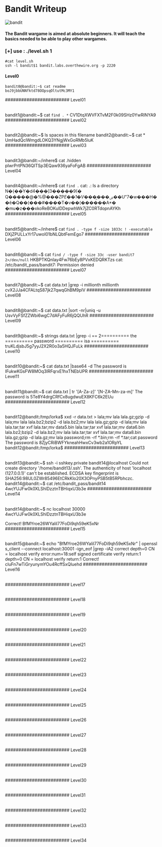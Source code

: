 # Bandit Writeup

![bandit](https://cdn-images-1.medium.com/max/1600/1*VLXFzVtGx16B1iH81bcTPw.png)
#### The Bandit wargame is aimed at absolute beginners. It will teach the basics needed to be able to play other wargames.

### [+] use : ./level.sh 1
```
#cat level.sh
ssh -l bandit$1 bandit.labs.overthewire.org -p 2220
```
#### Level0
```
bandit0@bandit:~$ cat readme
boJ9jbbUNNfktd78OOpsqOltutMc3MY1
```
########################
Level01
######
bandit1@bandit:~$ cat `find . *`
CV1DtqXWVFXTvM2F0k09SHz0YwRINYA9
########################
Level02
######
bandit2@bandit:~$ ls
spaces in this filename
bandit2@bandit:~$ cat *
UmHadQclWmgdLOKQ3YNgjWxGoRMb5luK
########################
Level03
######
bandit3@bandit:~/inhere$ cat .hidden
pIwrPrtPN36QITSp3EQaw936yaFoFgAB
########################
Level04
######
bandit4@bandit:~/inhere$ cat `find .`
cat: .: Is a directory
N�{��Y�d4���]3�����9(�
Q�����@�%@���ZP*E��1�V���̫*���ۻ��U"7�w���H��ê�Q��(���#����T�v��(�ִ�����A*�
�mu�z���хkoReBOKuIDDepwhWk7jZC0RTdopnAYKh
########################
Level05
######
bandit5@bandit:~/inhere$ cat `find . -type f -size 1033c ! -executable`
DXjZPULLxYr17uwoI01bNLQbtFemEgo7
########################
Level06
######
bandit6@bandit:~$ cat `find / -type f -size 33c -user bandit7 2>/dev/null`
HKBPTKQnIay4Fw76bEy8PVxKEDQRKTzs
cat: /etc/bandit_pass/bandit7: Permission denied
########################
Level07
######
bandit7@bandit:~$ cat data.txt |grep -i millionth
millionth	cvX2JJa4CFALtqS87jk27qwqGhBM9plV
########################
Level08
######
bandit8@bandit:~$ cat data.txt |sort -nr|uniq -u
UsvVyFSfZZWbi6wgC7dAFyFuR6jQQUhR
########################
Level09
######
bandit9@bandit:~$ strings data.txt |grep -i ==
2========== the
========== password
========== isa
========== truKLdjsbJ5g7yyJ2X2R0o3a5HQJFuLk
########################
Level10
######
bandit10@bandit:~$ cat data.txt |base64 -d
The password is IFukwKGsFW8MOq3IRFqrxE1hxTNEbUPR
########################
Level11
######
bandit11@bandit:~$ cat data.txt | tr '[A-Za-z]' '[N-ZA-Mn-za-m]'
The password is 5Te8Y4drgCRfCx8ugdwuEX8KFC6k2EUu
########################
Level12
######
bandit12@bandit:/tmp/lorka$ xxd -r data.txt > lala;mv lala lala.gz;gzip -d lala;mv lala lala.bz2;bzip2 -d lala.bz2;mv lala lala.gz;gzip -d lala;mv lala lala.tar;tar xvf lala.tar;mv data5.bin lala.tar;tar xvf lala.tar;mv data6.bin lala.bz2;bzip2 -d lala.bz2;mv lala lala.tar;tar xvf lala.tar;mv data8.bin lala.gz;gzip -d lala.gz;mv lala password;rm -rf *.bin;rm -rf *.tar;cat password
The password is 8ZjyCRiBWFYkneahHwxCv3wb2a1ORpYL
bandit12@bandit:/tmp/lorka$
########################
Level13
######
bandit13@bandit:~$ ssh -i sshkey.private bandit14@localhost
Could not create directory '/home/bandit13/.ssh'.
The authenticity of host 'localhost (127.0.0.1)' can't be established.
ECDSA key fingerprint is SHA256:98UL0ZWr85496EtCRkKlo20X3OPnyPSB5tB5RPbhczc.
bandit14@bandit:~$ cat /etc/bandit_pass/bandit14
4wcYUJFw0k0XLShlDzztnTBHiqxU3b3e
########################
Level14
######
bandit14@bandit:~$ nc localhost 30000
4wcYUJFw0k0XLShlDzztnTBHiqxU3b3e

Correct!
BfMYroe26WYalil77FoDi9qh59eK5xNr
########################
Level15
######
bandit15@bandit:~$ echo "BfMYroe26WYalil77FoDi9qh59eK5xNr" | openssl s_client --connect localhost:30001 -ign_eof |grep -iA2 correct
depth=0 CN = localhost
verify error:num=18:self signed certificate
verify return:1
depth=0 CN = localhost
verify return:1
Correct!
cluFn7wTiGryunymYOu4RcffSxQluehd
########################
Level16
######

########################
Level17
######

########################
Level18
######

########################
Level19
######

########################
Level20
######

########################
Level21
######

########################
Level22
######

########################
Level23
######

########################
Level24
######

########################
Level25
######

########################
Level26
######

########################
Level27
######

########################
Level28
######

########################
Level29
######

########################
Level30
######

########################
Level31
######

########################
Level32
######

########################
Level33
######

########################
Level34
######

